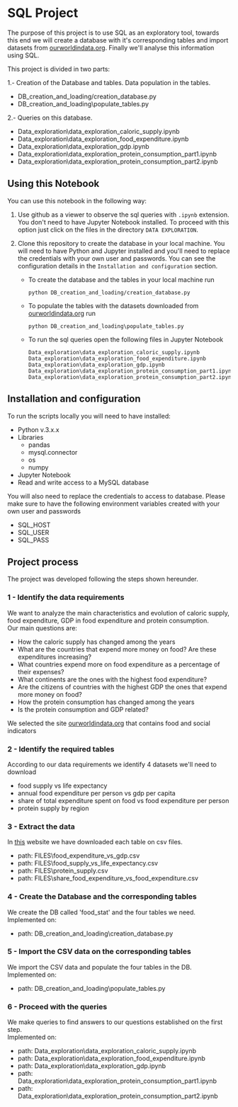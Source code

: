 # SQL Project

The purpose of this project is to use SQL as an exploratory tool, towards this end we will create a database with it's 
corresponding tables and import datasets from [ourworldindata.org](www.ourworldindata.org). Finally we'll analyse this 
information using SQL.

This project is divided in two parts:

1.- Creation of the Database and tables. Data population in the tables.
  *  DB_creation_and_loading/creation_database.py
  *  DB_creation_and_loading\populate_tables.py

2.- Queries on this database.
  * Data_exploration\data_exploration_caloric_supply.ipynb
  * Data_exploration\data_exploration_food_expenditure.ipynb
  * Data_exploration\data_exploration_gdp.ipynb
  * Data_exploration\data_exploration_protein_consumption_part1.ipynb
  * Data_exploration\data_exploration_protein_consumption_part2.ipynb

## Using this Notebook

You can use this notebook in the following way:  

1. Use github as a viewer to observe the sql queries with ```.ipynb``` extension. You don't need to have Jupyter Notebook 
installed. To proceed with this option just click on the files in the directory ```DATA EXPLORATION```.   

2. Clone this repository to create the database in your local machine. You will need to have Python and Jupyter installed
and you'll need to replace the credentials with your own user and passwords. You can see the configuration details in the
 ```Installation and configuration``` section. 
    * To create the database and the tables in your local machine run
       ```shell script
      python DB_creation_and_loading/creation_database.py
      ```
    
    * To populate the tables with the datasets downloaded
    from [ourworldindata.org](www.ourworldindata.org) run
      ```shell script
      python DB_creation_and_loading\populate_tables.py
      ```

    * To run the sql queries open the following files in Jupyter Notebook
      ```
      Data_exploration\data_exploration_caloric_supply.ipynb
      Data_exploration\data_exploration_food_expenditure.ipynb
      Data_exploration\data_exploration_gdp.ipynb
      Data_exploration\data_exploration_protein_consumption_part1.ipynb
      Data_exploration\data_exploration_protein_consumption_part2.ipynb
      ```
  

## Installation and configuration
To run the scripts locally you will need to have installed:
* Python v.3.x.x
* Libraries
    * pandas
    * mysql.connector
    * os
    * numpy
* Jupyter Notebook
* Read and write access to a MySQL database

You will also need to replace the credentials to access to database. Please make sure to have the following 
environment variables created with your own user and passwords

* SQL_HOST
* SQL_USER
* SQL_PASS


## Project process
The project was developed following the steps shown hereunder.

### 1 - Identify the data requirements
We want to analyze the main characteristics and evolution of caloric supply, food expenditure, GDP in food expenditure 
and protein consumption.  
Our main questions are:

* How the caloric supply has changed among the years
* What are the countries that expend more money on food? Are these expenditures increasing?
* What countries expend more on food expenditure as a percentage of their expenses?
* What continents are the ones with the highest food expenditure?
* Are the citizens of countries with the highest GDP the ones that expend more money on food?
* How the protein consumption has changed among the years
* Is the protein consumption and GDP related?

We selected the site [ourworldindata.org](www.ourworldindata.org) that contains food and social indicators


### 2 - Identify the required tables
According to our data requirements we identify 4 datasets we'll need to download
* food supply vs life expectancy
* annual food expenditure per person vs gdp per capita
* share of total expenditure spent on food vs food expenditure per person
* protein supply by region

### 3 - Extract the data  
In [this](www.ourworldindata.org) website we have downloaded each table on csv files.
- path: FILES\food_expenditure_vs_gdp.csv
- path: FILES\food_supply_vs_life_expectancy.csv
- path: FILES\protein_supply.csv
- path: FILES\share_food_expenditure_vs_food_expenditure.csv

### 4 - Create the Database and the corresponding tables 
We create the DB called 'food_stat' and the four tables we need.
Implemented on:
- path: DB_creation_and_loading\creation_database.py

### 5 - Import the CSV data on the corresponding tables
We import the CSV data and populate the four tables in the DB.
Implemented on:
- path: DB_creation_and_loading\populate_tables.py

### 6 - Proceed with the queries
We make queries to find answers to our questions established on the first step.  
Implemented on:
- path: Data_exploration\data_exploration_caloric_supply.ipynb
- path: Data_exploration\data_exploration_food_expenditure.ipynb
- path: Data_exploration\data_exploration_gdp.ipynb
- path: Data_exploration\data_exploration_protein_consumption_part1.ipynb
- path: Data_exploration\data_exploration_protein_consumption_part2.ipynb